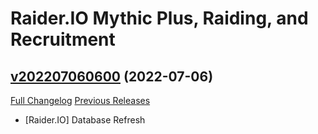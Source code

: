 # Raider.IO Mythic Plus, Raiding, and Recruitment

## [v202207060600](https://github.com/RaiderIO/raiderio-addon/tree/v202207060600) (2022-07-06)
[Full Changelog](https://github.com/RaiderIO/raiderio-addon/compare/v202207050600...v202207060600) [Previous Releases](https://github.com/RaiderIO/raiderio-addon/releases)

- [Raider.IO] Database Refresh  
